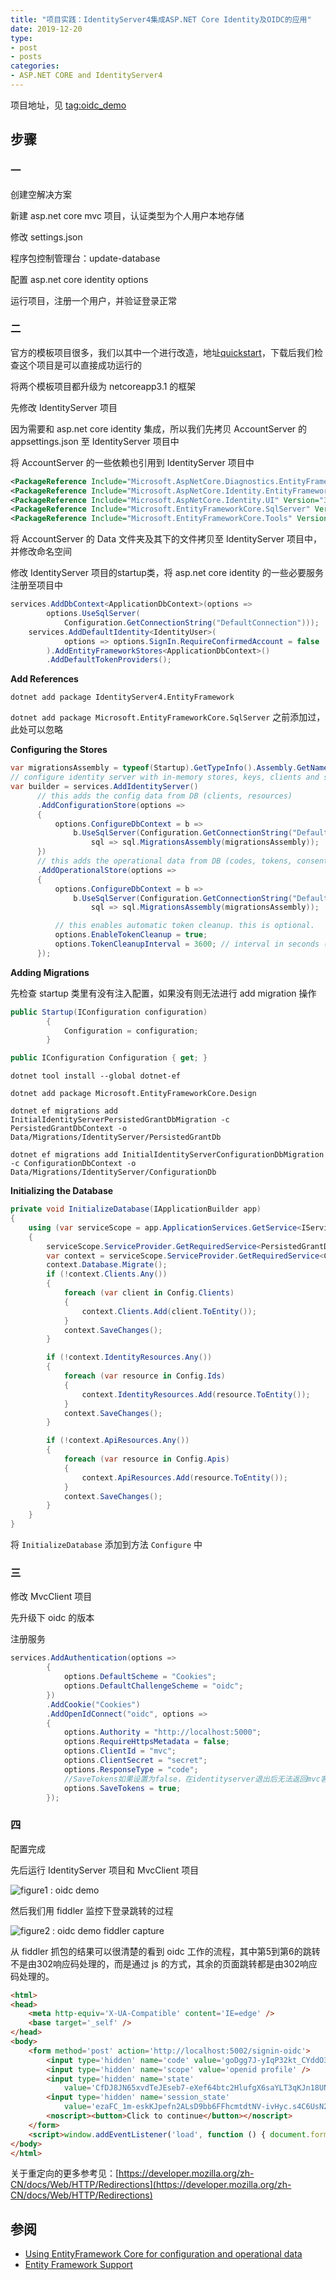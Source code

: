 ```yaml
---
title: "项目实践：IdentityServer4集成ASP.NET Core Identity及OIDC的应用"
date: 2019-12-20
type:
- post
- posts
categories:
- ASP.NET CORE and IdentityServer4
---
```



项目地址，见 [tag:oidc_demo](https://github.com/wengxk/aspnetcore_identityserver4/tree/oidc_demo)

## 步骤

### 一

创建空解决方案

新建 asp.net core mvc 项目，认证类型为个人用户本地存储

修改 settings.json

程序包控制管理台：update-database

配置 asp.net core identity options

运行项目，注册一个用户，并验证登录正常

### 二

官方的模板项目很多，我们以其中一个进行改造，地址[quickstart](https://github.com/IdentityServer/IdentityServer4/tree/master/samples/Quickstarts/2_InteractiveAspNetCore)，下载后我们检查这个项目是可以直接成功运行的

将两个模板项目都升级为 netcoreapp3.1 的框架

先修改 IdentityServer 项目

因为需要和 asp.net core identity 集成，所以我们先拷贝 AccountServer 的 appsettings.json 至 IdentityServer 项目中

将 AccountServer 的一些依赖也引用到 IdentityServer 项目中

```XML
<PackageReference Include="Microsoft.AspNetCore.Diagnostics.EntityFrameworkCore" Version="3.1.0" />
<PackageReference Include="Microsoft.AspNetCore.Identity.EntityFrameworkCore" Version="3.1.0" />
<PackageReference Include="Microsoft.AspNetCore.Identity.UI" Version="3.1.0" />
<PackageReference Include="Microsoft.EntityFrameworkCore.SqlServer" Version="3.1.0" />
<PackageReference Include="Microsoft.EntityFrameworkCore.Tools" Version="3.1.0" />
```

将 AccountServer 的 Data 文件夹及其下的文件拷贝至 IdentityServer 项目中，并修改命名空间

修改 IdentityServer 项目的startup类，将 asp.net core identity 的一些必要服务注册至项目中

```C#
services.AddDbContext<ApplicationDbContext>(options =>
        options.UseSqlServer(
            Configuration.GetConnectionString("DefaultConnection")));
    services.AddDefaultIdentity<IdentityUser>(
            options => options.SignIn.RequireConfirmedAccount = false
        ).AddEntityFrameworkStores<ApplicationDbContext>()
        .AddDefaultTokenProviders();
```

**Add References**

`dotnet add package IdentityServer4.EntityFramework`

`dotnet add package Microsoft.EntityFrameworkCore.SqlServer` 之前添加过，此处可以忽略

**Configuring the Stores**

```C#
var migrationsAssembly = typeof(Startup).GetTypeInfo().Assembly.GetName().Name;
// configure identity server with in-memory stores, keys, clients and scopes
var builder = services.AddIdentityServer()
      // this adds the config data from DB (clients, resources)
      .AddConfigurationStore(options =>
      {
          options.ConfigureDbContext = b =>
              b.UseSqlServer(Configuration.GetConnectionString("DefaultConnection"),
                  sql => sql.MigrationsAssembly(migrationsAssembly));
      })
      // this adds the operational data from DB (codes, tokens, consents)
      .AddOperationalStore(options =>
      {
          options.ConfigureDbContext = b =>
              b.UseSqlServer(Configuration.GetConnectionString("DefaultConnection"),
                  sql => sql.MigrationsAssembly(migrationsAssembly));

          // this enables automatic token cleanup. this is optional.
          options.EnableTokenCleanup = true;
          options.TokenCleanupInterval = 3600; // interval in seconds (default is 3600)
      });
```

**Adding Migrations**

先检查 startup 类里有没有注入配置，如果没有则无法进行 add migration 操作

```C#
public Startup(IConfiguration configuration)
        {
            Configuration = configuration;
        }

public IConfiguration Configuration { get; }
```

`dotnet tool install --global dotnet-ef`

`dotnet add package Microsoft.EntityFrameworkCore.Design`

`dotnet ef migrations add InitialIdentityServerPersistedGrantDbMigration -c PersistedGrantDbContext -o Data/Migrations/IdentityServer/PersistedGrantDb`

`dotnet ef migrations add InitialIdentityServerConfigurationDbMigration -c ConfigurationDbContext -o Data/Migrations/IdentityServer/ConfigurationDb`

**Initializing the Database**

```C#
private void InitializeDatabase(IApplicationBuilder app)
{
    using (var serviceScope = app.ApplicationServices.GetService<IServiceScopeFactory>().CreateScope())
    {
        serviceScope.ServiceProvider.GetRequiredService<PersistedGrantDbContext>().Database.Migrate();
        var context = serviceScope.ServiceProvider.GetRequiredService<ConfigurationDbContext>();
        context.Database.Migrate();
        if (!context.Clients.Any())
        {
            foreach (var client in Config.Clients)
            {
                context.Clients.Add(client.ToEntity());
            }
            context.SaveChanges();
        }

        if (!context.IdentityResources.Any())
        {
            foreach (var resource in Config.Ids)
            {
                context.IdentityResources.Add(resource.ToEntity());
            }
            context.SaveChanges();
        }

        if (!context.ApiResources.Any())
        {
            foreach (var resource in Config.Apis)
            {
                context.ApiResources.Add(resource.ToEntity());
            }
            context.SaveChanges();
        }
    }
}
```

将 `InitializeDatabase` 添加到方法 `Configure` 中

### 三

修改 MvcClient 项目

先升级下 oidc 的版本

注册服务

```C#
services.AddAuthentication(options =>
        {
            options.DefaultScheme = "Cookies";
            options.DefaultChallengeScheme = "oidc";
        })
        .AddCookie("Cookies")
        .AddOpenIdConnect("oidc", options =>
        {
            options.Authority = "http://localhost:5000";
            options.RequireHttpsMetadata = false;
            options.ClientId = "mvc";
            options.ClientSecret = "secret";
            options.ResponseType = "code";
            //SaveTokens如果设置为false，在identityserver退出后无法返回mvc客户端，经检查postlogoutredirecturi为null
            options.SaveTokens = true;
        });
```

### 四

配置完成

先后运行 IdentityServer 项目和 MvcClient 项目

![figure1 : oidc demo](/images/04_aspnetcore_identityserver4/10_oidc_demo.gif)

然后我们用 fiddler 监控下登录跳转的过程

![figure2 : oidc demo fiddler capture](/images/04_aspnetcore_identityserver4/11_oidc_demo_fiddler_capture.png)

从 fiddler 抓包的结果可以很清楚的看到 oidc 工作的流程，其中第5到第6的跳转不是由302响应码处理的，而是通过 js 的方式，其余的页面跳转都是由302响应码处理的。

```HTML
<html>
<head>
    <meta http-equiv='X-UA-Compatible' content='IE=edge' />
    <base target='_self' />
</head>
<body>
    <form method='post' action='http://localhost:5002/signin-oidc'>
        <input type='hidden' name='code' value='goDgg7J-yIqP32kt_CYddO3hGTIPl9QSxlMuazZSBnM' />
        <input type='hidden' name='scope' value='openid profile' />
        <input type='hidden' name='state'
            value='CfDJ8JN65xvdTeJEseb7-eXef64btc2HlufgX6saYLT3qKJn18UNMl_psie_irmaq62ibKK855QC4ILvx_TCQHMFzSnXxsGHxNWRgG6KEiJSLsvE83asY_8cZFxsS-0uFepm3bLDFBPOrmPlRsFCVvlQ9zbaQSz9FgpOIMqcIaxZJfYofUuwuFP0vbUe0m7cI7NCw4_k1pxi6dovXQ18tb6-LwU-dxfoE9vJ6Xs6K9_eI3oyZ3ogp4iZbGfLq4iK4VnSIUno0bcg7zpcZCf3cBIHq2oGDxVWBRzl0-c9OhIKrwriDJM1fkD1g1QJ73uAQY3w1s9jbECaHkPvqXbPKu_eGxrNUCjMHDN-0Snc-DhysJsSk1GmFcjp_Cc2BC0ptmborQ' />
        <input type='hidden' name='session_state'
            value='ezaFC_1m-eskKJpefn2ALsD9bb6FFhcmtdtNV-ivHyc.s4C6UsN2HTL1Wq9r4VdGhg' />
        <noscript><button>Click to continue</button></noscript>
    </form>
    <script>window.addEventListener('load', function () { document.forms[0].submit(); });</script>
</body>
</html>
```

关于重定向的更多参考见：[https://developer.mozilla.org/zh-CN/docs/Web/HTTP/Redirections](https://developer.mozilla.org/zh-CN/docs/Web/HTTP/Redirections)

## 参阅

- [Using EntityFramework Core for configuration and operational data](https://identityserver4.readthedocs.io/en/latest/quickstarts/5_entityframework.html)
- [Entity Framework Support](https://identityserver4.readthedocs.io/en/latest/reference/ef.html)
